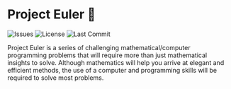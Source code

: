 # Project Euler 🧮

![Issues](https://img.shields.io/github/issues/josola/project_euler?style=for-the-badge)
![License](https://img.shields.io/github/license/josola/project_euler?style=for-the-badge)
![Last Commit](https://img.shields.io/github/last-commit/josola/project_euler?style=for-the-badge)

Project Euler is a series of challenging mathematical/computer programming problems that will require more than just mathematical insights to solve. Although mathematics will help you arrive at elegant and efficient methods, the use of a computer and programming skills will be required to solve most problems.

[//]: # "comment here"
